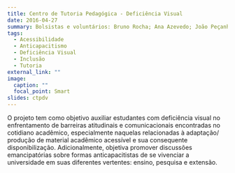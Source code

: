 ```yaml
---
title: Centro de Tutoria Pedagógica - Deficiência Visual
date: 2016-04-27
summary: Bolsistas e voluntários: Bruno Rocha; Ana Azevedo; João Peçanha; Sara Soares
tags:
  - Acessibilidade
  - Anticapacitismo
  - Deficiência Visual
  - Inclusão
  - Tutoria 
external_link: ""
image:
  caption: ""
  focal_point: Smart
slides: ctpdv
---
```


O projeto tem como objetivo auxiliar estudantes com deficiência visual no enfrentamento de barreiras atitudinais e comunicacionais encontradas no cotidiano acadêmico, especialmente naquelas relacionadas à adaptação/ produção de material acadêmico acessível e sua consequente disponibilização. Adicionalmente, objetiva promover discussões emancipatórias sobre formas anticapacitistas de se vivenciar a universidade em suas diferentes vertentes: ensino, pesquisa e extensão.
